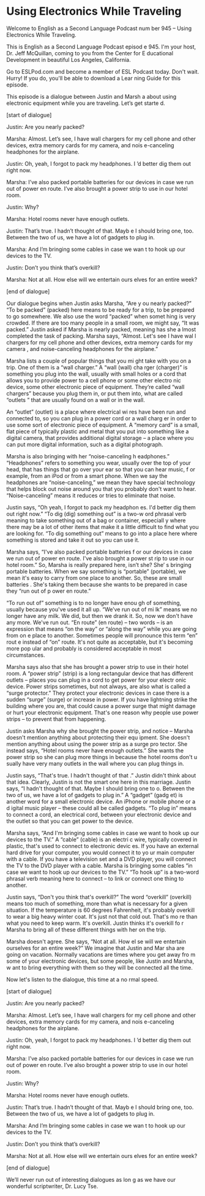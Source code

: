 # Using Electronics While Traveling

Welcome to English as a Second Language Podcast num ber 945 – Using Electronics While Traveling.  

This is English as a Second Language Podcast episod e 945. I'm your host, Dr. Jeff McQuillan, coming to you from the Center for E ducational Development in beautiful Los Angeles, California.  

Go to ESLPod.com and become a member of ESL Podcast  today. Don't wait. Hurry! If you do, you'll be able to download a Lear ning Guide for this episode.  

This episode is a dialogue between Justin and Marsh a about using electronic equipment while you are traveling. Let’s get starte d.  

[start of dialogue] 

Justin: Are you nearly packed? 

Marsha: Almost. Let’s see, I have wall chargers for  my cell phone and other devices, extra memory cards for my camera, and nois e-canceling headphones for the airplane. 

Justin: Oh, yeah, I forgot to pack my headphones. I ’d better dig them out right now.  

Marsha: I’ve also packed portable batteries for our  devices in case we run out of power en route. I’ve also brought a power strip to use in our hotel room. 

Justin: Why? 

Marsha: Hotel rooms never have enough outlets. 

Justin: That’s true. I hadn’t thought of that. Mayb e I should bring one, too. Between the two of us, we have a lot of gadgets to plug in. 

Marsha: And I’m bringing some cables in case we wan t to hook up our devices to the TV.  

Justin: Don’t you think that’s overkill? 

Marsha: Not at all. How else will we entertain ours elves for an entire week?  

 [end of dialogue] 

Our dialogue begins when Justin asks Marsha, “Are y ou nearly packed?” “To be packed” (packed) here means to be ready for a trip,  to be prepared to go somewhere. We also use the word “packed” when somet hing is very crowded. If there are too many people in a small room, we might  say, “It was packed.” Justin asked if Marsha is nearly packed, meaning has she a lmost completed the task of packing. Marsha says, “Almost. Let's see I have wal l chargers for my cell phone and other devices, extra memory cards for my camera , and noise-canceling headphones for the airplane.”  

Marsha lists a couple of popular things that you mi ght take with you on a trip. One of them is a “wall charger.” A “wall (wall) cha rger (charger)” is something you plug into the wall, usually with small holes or  a cord that allows you to provide power to a cell phone or some other electro nic device, some other electronic piece of equipment. They’re called “wall  chargers” because you plug them in, or put them into, what are called “outlets ” that are usually found on a wall or in the wall.  

An “outlet” (outlet) is a place where electrical wi res have been run and connected to, so you can plug in a power cord or a wall charg er in order to use some sort of electronic piece of equipment. A “memory card” is a  small, flat piece of typically plastic and metal that you put into something like a digital camera, that provides additional digital storage – a place where you can put more digital information, such as a digital photograph.  

Marsha is also bringing with her “noise-canceling h eadphones.” “Headphones” refers to something you wear, usually over the top of your head, that has things that go over your ear so that you can hear music, f or example, from an iPod or from a smart phone. When we say the headphones are “noise-canceling,” we mean they have special technology that helps block out noise around you that you probably don't want to hear. “Noise-canceling” means it reduces or tries to eliminate that noise.  

Justin says, “Oh yeah, I forgot to pack my headphon es. I'd better dig them out right now.” “To dig (dig) something out” is a two-w ord phrasal verb meaning to take something out of a bag or container, especiall y where there may be a lot of other items that make it a little difficult to find  what you are looking for. “To dig something out” means to go into a place here where something is stored and take it out so you can use it.  

Marsha says, “I've also packed portable batteries f or our devices in case we run out of power en route. I've also brought a power st rip to use in our hotel room.” So, Marsha is really prepared here, isn’t she? She’ s bringing portable batteries. When we say something is “portable” (portable), we mean it's easy to carry from one place to another. So, these are small batteries . She's taking them because she wants to be prepared in case they “run out of p ower en route.”  

“To run out of” something is to no longer have enou gh of something, usually because you've used it all up. “We’ve run out of mi lk” means we no longer have any milk. We did, but then we drank it. So, now we don't have any more. We've run out. “En route” (en route) – two words – is an expression that means “on the way” or “along the way” while you are going from on e place to another. Sometimes people will pronounce this term “en” rout e instead of “on” route. It's not quite as acceptable, but it's becoming more pop ular and probably is considered acceptable in most circumstances.  

Marsha says also that she has brought a power strip  to use in their hotel room. A “power strip” (strip) is a long rectangular device that has different outlets – places you can plug in a cord to get power for your electr onic device. Power strips sometimes, but not always, are also what is called a “surge protector.” They protect your electronic devices in case there is a sudden “surge” (surge) or increase in power. If you have lightning strike the  building where you are, that could cause a power surge that might damage or hurt  your electronic equipment. That's one reason why people use power strips – to prevent that from happening.  

Justin asks Marsha why she brought the power strip,  and notice – Marsha doesn't mention anything about protecting their equ ipment. She doesn't mention anything about using the power strip as a surge pro tector. She instead says, “Hotel rooms never have enough outlets.” She wants the power strip so she can plug more things in because the hotel rooms don't u sually have very many outlets in the wall where you can plug things in. 

Justin says, “That's true. I hadn't thought of that .” Justin didn't think about that idea. Clearly, Justin is not the smart one here in this marriage. Justin says, “I hadn't thought of that. Maybe I should bring one to o. Between the two of us, we have a lot of gadgets to plug in.” A “gadget” (gadg et) is another word for a small electronic device. An iPhone or mobile phone or a d igital music player – these could all be called gadgets. “To plug in” means to connect a cord, an electrical cord, between your electronic device and the outlet  so that you can get power to the device.  

Marsha says, “And I'm bringing some cables in case we want to hook up our devices to the TV.” A “cable” (cable) is an electri c wire, typically covered in plastic, that's used to connect to electronic devic es. If you have an external hard drive for your computer, you would connect it to yo ur main computer with a cable. If you have a television set and a DVD player, you will connect the TV to the DVD player with a cable. Marsha is bringing some cables  “in case we want to hook up our devices to the TV.” “To hook up” is a two-word phrasal verb meaning here to connect – to link or connect one thing to another.  

Justin says, “Don't you think that's overkill?” The  word “overkill” (overkill) means too much of something, more than what is necessary for a given situation. If the temperature is 60 degrees Fahrenheit, it's probably  overkill to wear a big heavy winter coat. It's just not that cold out. That's mo re than what you need to keep warm. It's overkill. Justin thinks it's overkill fo r Marsha to bring all of these different things with her on the trip.  

Marsha doesn't agree. She says, “Not at all. How el se will we entertain ourselves for an entire week?” We imagine that Justin and Mar sha are going on vacation. Normally vacations are times where you get away fro m some of your electronic devices, but some people, like Justin and Marsha, w ant to bring everything with them so they will be connected all the time. 

Now let's listen to the dialogue, this time at a no rmal speed.  

[start of dialogue] 

Justin: Are you nearly packed? 

Marsha: Almost. Let’s see, I have wall chargers for  my cell phone and other devices, extra memory cards for my camera, and nois e-canceling headphones for the airplane. 

Justin: Oh, yeah, I forgot to pack my headphones. I ’d better dig them out right now.  

Marsha: I’ve also packed portable batteries for our  devices in case we run out of power en route. I’ve also brought a power strip to use in our hotel room. 

Justin: Why? 

Marsha: Hotel rooms never have enough outlets. 

Justin: That’s true. I hadn’t thought of that. Mayb e I should bring one, too. Between the two of us, we have a lot of gadgets to plug in. 

Marsha: And I’m bringing some cables in case we wan t to hook up our devices to the TV.  

Justin: Don’t you think that’s overkill? 

Marsha: Not at all. How else will we entertain ours elves for an entire week? 

[end of dialogue] 

We’ll never run out of interesting dialogues as lon g as we have our wonderful scriptwriter, Dr. Lucy Tse.  

